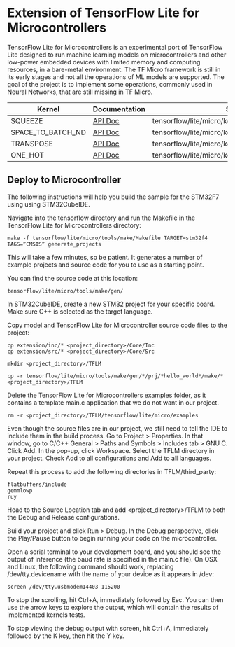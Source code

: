 <!-- mdformat off(b/169948621#comment2) -->

# Extension of TensorFlow Lite for Microcontrollers

TensorFlow Lite for Microcontrollers is an experimental port of TensorFlow Lite designed to run machine learning models on microcontrollers and other low-power embedded devices with limited memory and computing resources, in a bare-metal environment. The TF Micro framework is still in its early stages and not all the operations of ML models are supported. The goal of the project is to implement some operations, commonly used in Neural Networks, that are still missing in TF Micro.

| Kernel | Documentation | Source |
| ------ | ------ | ------ |
| SQUEEZE | [API Doc](https://www.tensorflow.org/api_docs/python/tf/squeeze) | tensorflow/lite/micro/kernels/squeeze.cc |
| SPACE_TO_BATCH_ND | [API Doc](https://www.tensorflow.org/api_docs/python/tf/space_to_batch_nd) | tensorflow/lite/micro/kernels/space_to_batch_nd.cc |
| TRANSPOSE | [API Doc](https://www.tensorflow.org/api_docs/python/tf/transpose) | tensorflow/lite/micro/kernels/transpose.cc |
| ONE_HOT | [API Doc](https://www.tensorflow.org/api_docs/python/tf/one_hot) | tensorflow/lite/micro/kernels/one_hot.cc |

## Deploy to Microcontroller

The following instructions will help you build the sample for the STM32F7 using
using STM32CubeIDE.

Navigate into the tensorflow directory and run the Makefile in the TensorFlow Lite for Microcontrollers directory:

```
make -f tensorflow/lite/micro/tools/make/Makefile TARGET=stm32f4 TAGS=”CMSIS” generate_projects
```

This will take a few minutes, so be patient. It generates a number of example projects and source code for you to use as a starting point.

You can find the source code at this location:

```
tensorflow/lite/micro/tools/make/gen/
```

In STM32CubeIDE, create a new STM32 project for your specific board. Make sure C++ is selected as the target language.

Copy model and TensorFlow Lite for Microcontroller source code files to the project:

```
cp extension/inc/* <project_directory>/Core/Inc
cp extension/src/* <project_directory>/Core/Src

mkdir <project_directory>/TFLM

cp -r tensorflow/lite/micro/tools/make/gen/*/prj/*hello_world*/make/* <project_directory>/TFLM

```

Delete the TensorFlow Lite for Microcontrollers examples folder, as it contains a template main.c application that we do not want in our project.

```
rm -r <project_directory>/TFLM/tensorflow/lite/micro/examples

```

Even though the source files are in our project, we still need to tell the IDE to include them in the build process. Go to Project > Properties. In that window, go to C/C++ General > Paths and Symbols > Includes tab > GNU C. Click Add. In the pop-up, click Workspace. Select the TFLM directory in your project. Check Add to all configurations and Add to all languages.

Repeat this process to add the following directories in TFLM/third_party:

```
flatbuffers/include
gemmlowp
ruy
```

Head to the Source Location tab and add <project_directory>/TFLM to both the Debug and Release configurations.

Build your project and click Run > Debug. In the Debug perspective, click the Play/Pause button to begin running your code on the microcontroller.

Open a serial terminal to your development board, and you should see the output of inference (the baud rate is specified in the main.c file). On OSX and Linux, the following command should work, replacing /dev/tty.devicename with the name of your device as it appears in /dev:

```
screen /dev/tty.usbmodem14403 115200
```

To stop the scrolling, hit Ctrl+A, immediately followed by Esc. You can then use the arrow keys to explore the output, which will contain the results of implemented kernels tests.

To stop viewing the debug output with screen, hit Ctrl+A, immediately followed by the K key, then hit the Y key.
